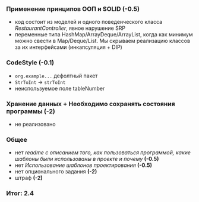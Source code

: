 ### Применение принципов ООП и SOLID (-0.5)

- код состоит из моделей и одного поведенческого класса *RestaurantController*, явное нарушение SRP
- переменные типа HashMap/ArrayDeque/ArrayList, когда как минимум можно свести в Map/Deque/List. Мы скрываем
  реализацию классов за их интерфейсами (инкапсуляция + DIP)

### CodeStyle (-0.1)
- `org.example...` дефолтный пакет
- `StrToInt` -> `strToInt`
- неиспользуемое поле tableNumber

### Хранение данных + Необходимо сохранять состояния программы (-2)
- не реализовано 

### Общее

- нет *readme с описанием того, как пользоваться программой, какие шаблоны были
  использованы в проекте и почему* **(-0.5)**
- нет *Использование шаблонов проектирования* **(-0.5)**
- нет опционального задания **(-2)**
- штраф **(-2)**

### Итог: 2.4
